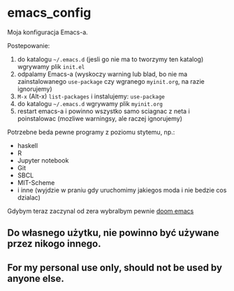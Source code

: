# emacs_config

Moja konfiguracja Emacs-a.


Postepowanie:
1. do katalogu `~/.emacs.d` (jesli go nie ma to tworzymy ten katalog) wgrywamy plik `init.el`
2. odpalamy Emacs-a (wyskoczy warning lub blad, bo nie ma zainstalowanego `use-package` czy wgranego `myinit.org`, na razie ignorujemy)
3. `M-x` (Alt-x) `list-packages` i instalujemy: `use-package`
4. do katalogu `~/.emacs.d` wgrywamy plik `myinit.org`
5. restart emacs-a i powinno wszystko samo sciagnac z neta i poinstalowac (mozliwe warningsy, ale raczej ignorujemy)

Potrzebne beda pewne programy z poziomu stytemu, np.:
* haskell
* R
* Jupyter notebook
* Git
* SBCL
* MIT-Scheme
* i inne (wyjdzie w praniu gdy uruchomimy jakiegos moda i nie bedzie cos dzialac)<br>


Gdybym teraz zaczynal od zera wybralbym pewnie
[doom emacs](https://www.github.com/hlissner/doom-emacs)

## Do własnego użytku, nie powinno być używane przez nikogo innego.<br>
## For my personal use only, should not be used by anyone else.
